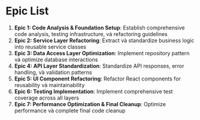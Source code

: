 # Epic List

1. **Epic 1: Code Analysis & Foundation Setup**: Establish comprehensive code analysis, testing infrastructure, và refactoring guidelines
2. **Epic 2: Service Layer Refactoring**: Extract và standardize business logic into reusable service classes
3. **Epic 3: Data Access Layer Optimization**: Implement repository pattern và optimize database interactions
4. **Epic 4: API Layer Standardization**: Standardize API responses, error handling, và validation patterns
5. **Epic 5: UI Component Refactoring**: Refactor React components for reusability và maintainability
6. **Epic 6: Testing Implementation**: Implement comprehensive test coverage across all layers
7. **Epic 7: Performance Optimization & Final Cleanup**: Optimize performance và complete final code cleanup
